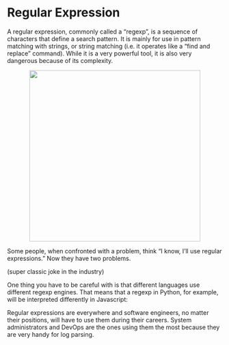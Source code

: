 # Regular Expression

A regular expression, commonly called a “regexp”, is a sequence of characters that define a search pattern.  It is mainly for use in pattern matching with strings, or string matching (i.e. it operates like a “find and replace” command). While it is a very powerful tool, it is also very dangerous because of its complexity.

<p align="center">
<img height="400" src="https://datasciencedojo.com/wp-content/uploads/regular-expressions-meme.webp"/>

<p style="color=red"> Some people, when confronted with a problem, think “I know, I’ll use regular expressions.”   Now they have two problems. </p> (super classic joke in the industry)

One thing you have to be careful with is that different languages use different regexp engines. That means that a regexp in Python, for example, will be interpreted differently in Javascript:

Regular expressions are everywhere and software engineers, no matter their positions, will have to use them during their careers. System administrators and DevOps are the ones using them the most because they are very handy for log parsing.
